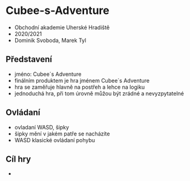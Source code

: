 # Cubee-s-Adventure

- Obchodní akademie Uherské Hradiště
- 2020/2021
- Dominik Svoboda, Marek Tyl

## Představení
- jméno: Cubee´s Adventure
- finálním produktem je hra jménem Cubee´s Adventure
- hra se zaměřuje hlavně na postřeh a lehce na logiku
- jednoduchá hra, při tom úrovně můžou být zrádné a nevyzpytatelné

## Ovládaní 
- ovladaní WASD, šipky
- šipky mění v jakém patře se nacházíte 
- WASD klasické ovládaní pohybu 

## Cíl hry
-
